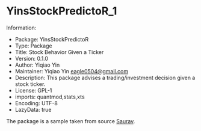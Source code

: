 # YinsStockPredictoR_1

Information:
- Package: YinsStockPredictoR
- Type: Package
- Title: Stock Behavior Given a Ticker
- Version: 0.1.0
- Author: Yiqiao Yin
- Maintainer: Yiqiao Yin <eagle0504@gmail.com>
- Description: This package advises a trading/investment decision given a stock ticker.
- License: GPL-1
- imports: quantmod,stats,xts
- Encoding: UTF-8
- LazyData: true

The package is a sample taken from source [Saurav](https://www.analyticsvidhya.com/blog/2017/03/create-packages-r-cran-github/).
